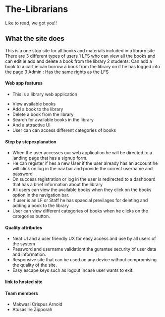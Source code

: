 # The-Librarians
Like to read, we got you!!
## What the site does
This is a one stop site for all books and materials included in a library site
There are 3 different types of users
	1 LFS who can view all the books and can edit ie add and delete a book from the library
	2 students:  Can add a book to a cart ie can borrow a book from the library on if he has logged into the page
	3 Admin : Has the same rights as the LFS 
#### Web app features
- This is a library web application
* View available books
* Add a book to the library
* Delete a book from the library
* Search for available books in the library
* And a attractive UI
* User can can access different categories of books

	
#### Step by stepexplanation
* When the user accesses our web application he will be directed to a landing page that has a signup form.
* He can register if hes a new User if the user already has an account he will click on log in the nav bar and provide the correct    username and password
* On success registration or log in the user is redirected to a dashboard that has a brief information about the library
* All users can view the available books when they click on the books option in the navigation bar.
* If user is an LF or Staff he has spaecial previlages for deleting and adding a book to the library
* User can view different categories of books when he clicks on the categories button.


#### Quality attributes
* Neat UI and a user friendly UX for easy access and use by all users of the system
* Password and username validationt tha gurantee security of user data and information.
* Responsive site that can be used on any device without compromising the quality of the site.
* Easy escape keys such as logout incase user wants to exit.

#### link to hosted site

#### Team members 
* Makwasi Crispus Arnold
* Atusasiire Zipporah 
